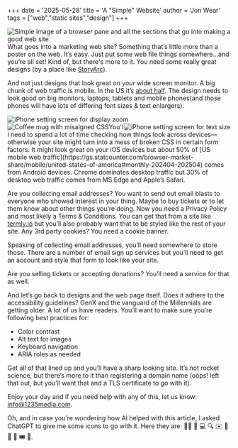+++
date = '2025-05-28'
title = 'A "Simple" Website'
author = 'Jon Wear'
tags = ["web","static sites","design"]
+++

<img style="float: left;" src="/images/postweb.png" alt="Simple image of a browser pane and all the sections that go into making a good web site">What goes into a marketing web site?  Something that’s little more than a poster on the web.  It’s easy.  Just put some web file things somewhere…and you’re all set!  Kind of, but there's more to it.  You need some really great designs (by a place like [StoryArc](https://www.storyarcinc.com/)).  


And not just designs that look great on _your_ wide screen monitor.  A big chunk of web traffic is mobile.  In the US it’s [about half](https://gs.statcounter.com/platform-market-share/desktop-mobile-tablet/united-states-of-america#monthly-202404-202504).  The design needs to look good on big monitors, laptops, tablets and mobile phones(and those phones will have lots of differing font sizes & text enlargers).  

<img style="float: left;" src="/images/displayzoom.png" alt="iPhone setting screen for display zoom" />
<img style="float: right;" src="/images/textsize.png" alt="iPhone setting screen for text size" />
<br/>
<a href="https://www.amazon.com/3dRose-mug_221166_6-CSS-AWESOME-Tone/dp/B01JZYDR38?_encoding=UTF8&pd_rd_w=uIl5X&content-id=amzn1.sym.255b3518-6e7f-495c-8611-30a58648072e%3Aamzn1.symc.a68f4ca3-28dc-4388-a2cf-24672c480d8f&pf_rd_p=255b3518-6e7f-495c-8611-30a58648072e&pf_rd_r=705MYATT05T8A9CT9HZW&pd_rd_wg=56NQd&pd_rd_r=82b5c590-599f-4eb4-901b-467875d3022b&th=1&linkCode=ll1&tag=jwcode-20&linkId=eb39500991c926d2a435c9acf7f73b87&language=en_US&ref_=as_li_ss_tl"><img style="float: left;" src="/images/badcss.png" alt="Coffee mug with misalgned CSS"></a>
You’ll need to spend a lot of time checking how things look across devices—otherwise your site might turn into a mess of broken CSS in certain form factors. It might look great on your iOS devices but about 50% of [US mobile web traffic](https://gs.statcounter.com/browser-market-share/mobile/united-states-of-america#monthly-202404-202504) comes from Android devices.  Chrome dominates desktop traffic but 30% of desktop web traffic comes from MS Edge and Apple’s Safari.

Are you collecting email addresses?  You want to send out email blasts to everyone who showed interest in your thing.  Maybe to buy tickets or to let them know about other things you’re doing.  Now you need a Privacy Policy and most likely a Terms & Conditions.  You can get that from a site like [termly.io](http://termly.io) but you’ll also probably want that to be styled like the rest of your site.  Any 3rd party cookies?  You need a cookie banner.

Speaking of collecting email addresses, you’ll need somewhere to store those.  There are a number of email sign up services but you’ll need to get an account and style that form to look like your site.

Are you selling tickets or accepting donations?  You’ll need a service for that as well.  

And let’s go back to designs and the web page itself.  Does it adhere to the accessibility guidelines?  GenX and the vanguard of the Millennials are getting older.  A lot of us have readers.  You’ll want to make sure you’re following best practices for:

* Color contrast
* Alt text for images
* Keyboard navigation
* ARIA roles as needed

Get all of that lined up and you’ll have a sharp looking site.  It’s not rocket science, but there’s more to it than registering a domain name (oops! left that out, but you’ll want that and a TLS certificate to go with it).

Enjoy your day and if you need help with any of this, let us know: [info@1235media.com](info@1235media.com).

Oh, and in case you’re wondering how AI helped with this article, I asked ChatGPT to give me some icons to go with it.  Here they are:  🧑‍💻 📱 💻 🔍 ✉️ 🧾 🍪 🧠 🎟️ 🚀.
	

